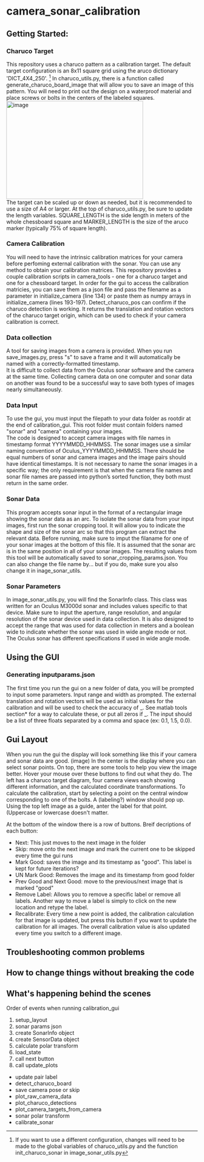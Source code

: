 # camera_sonar_calibration

## Getting Started:

### Charuco Target
This repository uses a charuco pattern as a calibration target. The default target configuration is an 8x11 square grid using the aruco dictionary 'DICT_4X4_250'. [^1] In charuco_utils.py, there is a function called generate_charuco_board_image that will allow you to save an image of this pattern. You will need to print out the design on a waterproof material and place screws or bolts in the centers of the labeled squares.
<img width="360" height="258" alt="image" src="https://github.com/user-attachments/assets/763bee1c-ee50-4a41-b36e-ed5d11f92d2c" />  
The target can be scaled up or down as needed, but it is recommended to use a size of A4 or larger. At the top of charuco_utils.py, be sure to update the length variables. SQUARE_LENGTH is the side length in meters of the whole chessboard square and MARKER_LENGTH is the size of the aruco marker (typically 75% of square length).

### Camera Calibration
You will need to have the intrinsic calibration matrices for your camera before perfoming external calibration with the sonar. You can use any method to obtain your calibration matrices. This repository provides a couple calibration scripts in camera_tools - one for a charuco target and one for a chessboard target. In order for the gui to access the calibration matricies, you can save them as a json file and pass the filename as a parameter in initialize_camera (line 134) or paste them as numpy arrays in initialize_camera (lines 193-197). 
Detect_charuco_pos can confirm if the charuco detection is working. It returns the translation and rotation vectors of the charuco target origin, which can be used to check if your camera calibration is correct.

### Data collection
A tool for saving images from a camera is provided. When you run save_images.py, press "s" to save a frame and it will automatically be named with a correctly-formatted timestamp.   
It is difficult to collect data from the Oculus sonar software and the camera at the same time. Collecting camera data on one computer and sonar data on another was found to be a successful way to save both types of images nearly simultaneously.

### Data Input
To use the gui, you must input the filepath to your data folder as rootdir at the end of calibration_gui. This root folder must contain folders named "sonar" and "camera" containing your images.  
The code is designed to accept camera images with file names in timestamp format YYYYMMDD_HHMMSS. The sonar images use a similar naming convention of Oculus_YYYYMMDD_HHMMSS. There should be equal numbers of sonar and camera images and  the image pairs should have identical timestamps. It is not necessary to name the sonar images in a specific way; the only requirement is that when the camera file names and sonar file names are passed into python’s sorted function, they both must return in the same order.

### Sonar Data
This program accepts sonar input in the format of a rectangular image showing the sonar data as an arc. To isolate the sonar data from your input images, first run the sonar cropping tool. It will allow you to indicate the shape and size of the sonar arc so that this program can extract the relevant data. Before running, make sure to imput the filaname for one of your sonar images at the bottom of this file. It is assumed that the sonar arc is in the same position in all of your sonar images. The resulting values from this tool will be automatically saved to sonar_cropping_params.json. You can also change the file name by... but if you do, make sure you also change it in inage_sonar_utils.

### Sonar Parameters
In image_sonar_utils.py, you will find the SonarInfo class. This class was written for an Oculus M3000d sonar and includes values specific to that device. Make sure to input the aperture, range resolution, and angular resolution of the sonar device used in data collection. It is also designed to accept the range that was used for data collection in meters and a boolean wide to indicate whether the sonar was used in wide angle mode or not. The Oculus sonar has different specifications if used in wide angle mode. 

## Using the GUI
### Generating inputparams.json 
The first time you run the gui on a new folder of data, you will be prompted to input some parameters. Input range and width as prompted. The external translation and rotation vectors will be used as initial values for the calibration and will be used to check the accuracy of _. See matlab tools section* for a way to calculate these, or put all zeros if _. The input should be a list of three floats separated by a comma and space (ex: 0.1, 1.5, 0.0). 

## Gui Layout
When you run the gui the display will look something like this if your camera and sonar data are good. (image)
In the center is the display where you can select sonar points. On top, there are some tools to help you view the image better. Hover your mouse over these buttons to find out what they do. 
The left has a charuco target diagram, four camera views each showing different information, and the calculated coordinate transformations.
To calculate the calibration, start by selecting a point on the central window corresponding to one of the bolts. A (labeling?) window should pop up. Using the top left image as a guide, anter the label for that point. (Uppercase or lowercase doesn't matter.

At the bottom of the window there is a row of buttons. 
Breif decriptions of each button:
- Next: This just moves to the next image in the folder
- Skip: move onto the next image and mark the current one to be skipped every time the gui runs
- Mark Good: saves the image and its timestamp as "good". This label is kept for future iterations?
- UN Mark Good: Removes the image and its timestamp from good folder
- Prev Good and Next Good: move to the previous/next image that is marked "good"
- Remove Label: Allows you to remove a specific label or remove all labels. Another way to move a label is simply to click on the new location and retype the label.
- Recalibrate: Every time a new point is added, the calibration calculation for that image is updated, but press this button if you want to update the calibration for all images. The overall calibration value is also updated every time you switch to a different image.
  
## Troubleshooting common problems

## How to change things without breaking the code

## What's happening behind the scenes
Order of events when running calibration_gui
1. setup_layout
2. sonar params json
3. create SonarInfo object
4. create SensorData object
5. calculate polar transform
6. load_state
7. call next button
8. call update_plots
- update pair label
- detect_charuco_board
- save camera pose or skip
- plot_raw_camera_data
- plot_charuco_detections
- plot_camera_targets_from_camera
- sonar polar transform
- calibrate_sonar

[^1]: If you want to use a different configuration, changes will need to be made to the global variables of charuco_utils.py and the function init_charuco_sonar in image_sonar_utils.py
